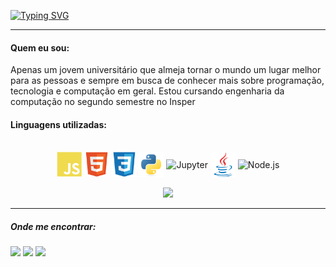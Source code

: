 <a href="https://git.io/typing-svg"><img src="https://readme-typing-svg.demolab.com?font=Fira+Code&size=50&duration=2000&pause=500&color=1C66F7&center=true&vCenter=true&random=false&width=1100&height=70&lines=Ol%C3%A1%2C+eu+sou+o+Braga%F0%9F%98%8A;Seja+bem+vindo+ao+meu+universo%F0%9F%91%BE%F0%9F%A4%96" alt="Typing SVG" /></a>

---
<h4>
  Quem eu sou: 
</h4>
Apenas um jovem universitário que almeja tornar o mundo um lugar melhor para as pessoas e sempre em busca de conhecer mais sobre programação, tecnologia e computação em geral. 
Estou cursando engenharia da computação no segundo semestre no Insper 


<h4> Linguagens utilizadas:</h4>
<div align="center" style="display: inline_block"><br>
  <img align="center" alt="Js" height="40" width="40" src="https://raw.githubusercontent.com/devicons/devicon/master/icons/javascript/javascript-plain.svg">
  <img align="center" alt="HTML" height="40" width="40" src="https://raw.githubusercontent.com/devicons/devicon/master/icons/html5/html5-original.svg">
  <img align="center" alt="CSS" height="40" width="40" src="https://raw.githubusercontent.com/devicons/devicon/master/icons/css3/css3-original.svg">
  <img align="center" alt="Python" height="40" width="40" src="https://raw.githubusercontent.com/devicons/devicon/master/icons/python/python-original.svg">
  <img align="center" alt="Jupyter" height="40" width="40" src="https://cdn.jsdelivr.net/gh/devicons/devicon/icons/jupyter/jupyter-original-wordmark.svg">
  <img align="center" alt="Jupyter" height="40" width="40" src="https://github.com/devicons/devicon/blob/master/icons/java/java-original.svg">
  <img align="center" alt="Node.js" height="40" width="40" src="https://cdn.jsdelivr.net/gh/devicons/devicon@latest/icons/nodejs/nodejs-original.svg" />
</div>
<br>
<div align="center">
  <img src="https://github-readme-stats.vercel.app/api/top-langs/?username=Joaovabbr&layout=donut-vertical&theme=midnight-purple">
</div>



  ---
<h5> 
Onde me encontrar:
</h5>
<a href= 'https://www.instagram.com/jvalmeidabraga/'><img src='https://img.shields.io/badge/Instagram-E4405F?style=for-the-badge&logo=instagram&logoColor=white'></a>
<a href= 'https://www.linkedin.com/in/joaovab/'><img src='https://img.shields.io/badge/LinkedIn-0077B5?style=for-the-badge&logo=linkedin&logoColor=white'></a>
<a href='https://outlook.office.com/mail/deeplink/compose?mailtouri=mailto%3Ajoaovab%40al.insper.edu.br'><img src='https://img.shields.io/badge/joaovab@al.insper.edu.br-0078D4?style=for-the-badge&logo=microsoft-outlook&logoColor=white'></a>
